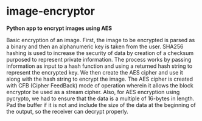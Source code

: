 # image-encryptor
**Python app to encrypt images using AES**

Basic encryption of an image. First, the image to be encrypted is parsed as a binary and then an alphanumeric key is taken from the user. SHA256 hashing is used to increase the security of data by creation of a checksum purposed to represent private information. The process works by passing information as input to a hash function and using a returned hash string to represent the encrypted key. We then create the AES cipher and use it along with the hash string to encrypt the image.
The AES cipher is created with CFB (Cipher FeedBack) mode of operation wherein it allows the block encryptor be used as a stream cipher. Also, for AES encryption using pycrypto, we had to ensure that the data is a multiple of 16-bytes in length. Pad the buffer if it is not and include the size of the data at the beginning of the output, so the receiver can decrypt properly.
